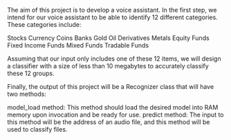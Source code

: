 The aim of this project is to develop a voice assistant. In the first step, we intend for our voice assistant to be able to identify 12 different categories. These categories include:

Stocks
Currency
Coins
Banks
Gold
Oil
Derivatives
Metals
Equity Funds
Fixed Income Funds
Mixed Funds
Tradable Funds

Assuming that our input only includes one of these 12 items, we will design a classifier with a size of less than 10 megabytes to accurately classify these 12 groups.

Finally, the output of this project will be a Recognizer class that will have two methods:

model_load method: This method should load the desired model into RAM memory upon invocation and be ready for use.
predict method: The input to this method will be the address of an audio file, and this method will be used to classify files.
